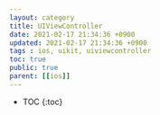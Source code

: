 ```yaml
---
layout: category
title: UIViewController 
date: 2021-02-17 21:34:36 +0900
updated: 2021-02-17 21:34:36 +0900
tags : ios, uikit, uiviewcontroller 
toc: true
public: true
parent: [[ios]]
---
```

* TOC
{:toc}
